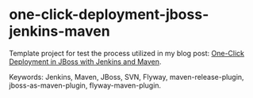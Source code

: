 # one-click-deployment-jboss-jenkins-maven
Template project for test the process utilized in my blog post: [One-Click Deployment in JBoss with Jenkins and Maven](http://marlonpatrick.info/en/2015/08/08/One-Click-Deployment-in-JBoss-with-Jenkins-and-Maven/).

Keywords: Jenkins, Maven, JBoss, SVN, Flyway, maven-release-plugin, jboss-as-maven-plugin, flyway-maven-plugin. 


